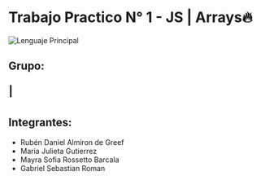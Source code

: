 # Trabajo Practico N° 1 - JS | Arrays🔥

![Lenguaje Principal](https://img.shields.io/badge/Lenguaje-JavaScript-yellow?style=flat-square&logo=javascript)

## Grupo:

<span style="font-size: 32px;">I</span>

## Integrantes:
- Rubén Daniel Almiron de Greef
- Maria Julieta Gutierrez
- Mayra Sofia Rossetto Barcala
- Gabriel Sebastian Roman
